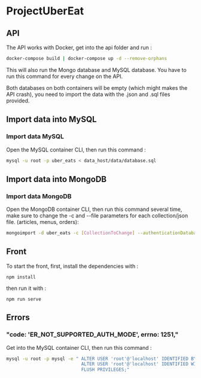 # ProjectUberEat

## API

The API works with Docker, get into the api folder and run :

```bash
docker-compose build | docker-compose up -d --remove-orphans
```
This will also run the Mongo database and MySQL database. You have to run this command for every change on the API.

Both databases on both containers will be empty (which might makes the API crash), you need to import the data with the .json and .sql files provided.

## Import data into MySQL

### Import data MySQL

Open the MySQL container CLI, then run this command :

```bash
mysql -u root -p uber_eats < data_host/data/database.sql
```


## Import data into MongoDB

### Import data MongoDB

Open the MongoDB container CLI, then run this command several time, make sure to change the -c and --file parameters for each collection/json file. (articles, menus, orders):

```bash
mongoimport -d uber_eats -c [CollectionToChange] --authenticationDatabase admin --username root --password mdptrocool --file /data_host/data/[FileToChange].json  --jsonArray
```

## Front

To start the front, first, install the dependencies with :

```Node
npm install
```

then run it with :

```Node
npm run serve
```

## Errors

### "code: 'ER_NOT_SUPPORTED_AUTH_MODE', errno: 1251,"

Get into the MySQL container CLI, then run this command :

```bash
mysql -u root -p mysql -e " ALTER USER 'root'@'localhost' IDENTIFIED BY 'mdptrocool'; 
                            ALTER USER 'root'@'localhost' IDENTIFIED WITH mysql_native_password BY 'mdptrocool';
                            FLUSH PRIVILEGES;"
```
